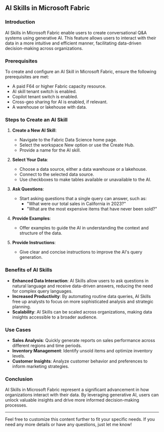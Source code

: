 ## AI Skills in Microsoft Fabric

### Introduction
AI Skills in Microsoft Fabric enable users to create conversational Q&A systems using generative AI. This feature allows users to interact with their data in a more intuitive and efficient manner, facilitating data-driven decision-making across organizations.

### Prerequisites
To create and configure an AI Skill in Microsoft Fabric, ensure the following prerequisites are met:
- A paid F64 or higher Fabric capacity resource.
- AI skill tenant switch is enabled.
- Copilot tenant switch is enabled.
- Cross-geo sharing for AI is enabled, if relevant.
- A warehouse or lakehouse with data.

### Steps to Create an AI Skill
1. **Create a New AI Skill**: 
   - Navigate to the Fabric Data Science home page.
   - Select the workspace New option or use the Create Hub.
   - Provide a name for the AI skill.

2. **Select Your Data**:
   - Choose a data source, either a data warehouse or a lakehouse.
   - Connect to the selected data source.
   - Use checkboxes to make tables available or unavailable to the AI.

3. **Ask Questions**:
   - Start asking questions that a single query can answer, such as:
     - "What were our total sales in California in 2023?"
     - "What are the most expensive items that have never been sold?"

4. **Provide Examples**:
   - Offer examples to guide the AI in understanding the context and structure of the data.

5. **Provide Instructions**:
   - Give clear and concise instructions to improve the AI's query generation.

### Benefits of AI Skills
- **Enhanced Data Interaction**: AI Skills allow users to ask questions in natural language and receive data-driven answers, reducing the need for complex query languages.
- **Increased Productivity**: By automating routine data queries, AI Skills free up analysts to focus on more sophisticated analysis and strategic planning.
- **Scalability**: AI Skills can be scaled across organizations, making data insights accessible to a broader audience.

### Use Cases
- **Sales Analysis**: Quickly generate reports on sales performance across different regions and time periods.
- **Inventory Management**: Identify unsold items and optimize inventory levels.
- **Customer Insights**: Analyze customer behavior and preferences to inform marketing strategies.

### Conclusion
AI Skills in Microsoft Fabric represent a significant advancement in how organizations interact with their data. By leveraging generative AI, users can unlock valuable insights and drive more informed decision-making processes.

---

Feel free to customize this content further to fit your specific needs. If you need any more details or have any questions, just let me know!
